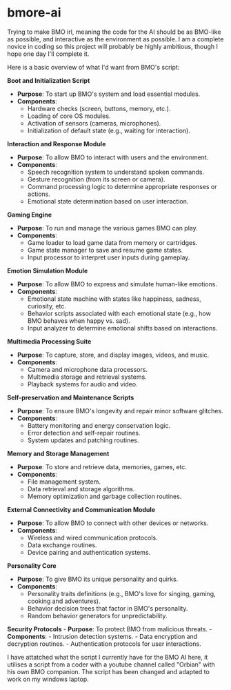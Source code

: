 # bmore-ai

Trying to make BMO irl, meaning the code for the AI should be as BMO-like as possible, and interactive as the environment as possible. I am a complete novice in coding so this project will probably be highly ambitious, though I hope one day I'll complete it.

Here is a basic overview of what I'd want from BMO's script:

 **Boot and Initialization Script**
   - **Purpose**: To start up BMO's system and load essential modules.
   - **Components**:
     - Hardware checks (screen, buttons, memory, etc.).
     - Loading of core OS modules.
     - Activation of sensors (cameras, microphones).
     - Initialization of default state (e.g., waiting for interaction).

 **Interaction and Response Module**
   - **Purpose**: To allow BMO to interact with users and the environment.
   - **Components**:
     - Speech recognition system to understand spoken commands.
     - Gesture recognition (from its screen or camera).
     - Command processing logic to determine appropriate responses or actions.
     - Emotional state determination based on user interaction.

 **Gaming Engine**
   - **Purpose**: To run and manage the various games BMO can play.
   - **Components**:
     - Game loader to load game data from memory or cartridges.
     - Game state manager to save and resume game states.
     - Input processor to interpret user inputs during gameplay.

 **Emotion Simulation Module**
   - **Purpose**: To allow BMO to express and simulate human-like emotions.
   - **Components**:
     - Emotional state machine with states like happiness, sadness, curiosity, etc.
     - Behavior scripts associated with each emotional state (e.g., how BMO behaves when happy vs. sad).
     - Input analyzer to determine emotional shifts based on interactions.

 **Multimedia Processing Suite**
   - **Purpose**: To capture, store, and display images, videos, and music.
   - **Components**:
     - Camera and microphone data processors.
     - Multimedia storage and retrieval systems.
     - Playback systems for audio and video.

 **Self-preservation and Maintenance Scripts**
   - **Purpose**: To ensure BMO's longevity and repair minor software glitches.
   - **Components**:
     - Battery monitoring and energy conservation logic.
     - Error detection and self-repair routines.
     - System updates and patching routines.

 **Memory and Storage Management**
   - **Purpose**: To store and retrieve data, memories, games, etc.
   - **Components**:
     - File management system.
     - Data retrieval and storage algorithms.
     - Memory optimization and garbage collection routines.

 **External Connectivity and Communication Module**
   - **Purpose**: To allow BMO to connect with other devices or networks.
   - **Components**:
     - Wireless and wired communication protocols.
     - Data exchange routines.
     - Device pairing and authentication systems.

 **Personality Core**
   - **Purpose**: To give BMO its unique personality and quirks.
   - **Components**:
     - Personality traits definitions (e.g., BMO's love for singing, gaming, cooking and adventures).
     - Behavior decision trees that factor in BMO's personality.
     - Random behavior generators for unpredictability.

 **Security Protocols**
    - **Purpose**: To protect BMO from malicious threats.
    - **Components**:
      - Intrusion detection systems.
      - Data encryption and decryption routines.
      - Authentication protocols for user interactions.

I have attatched what the script I currently have for the BMO AI here, it utilises a script from a coder with a youtube channel called "Orbian" with his own BMO companion. The script has been changed and adapted to work on my windows laptop.
